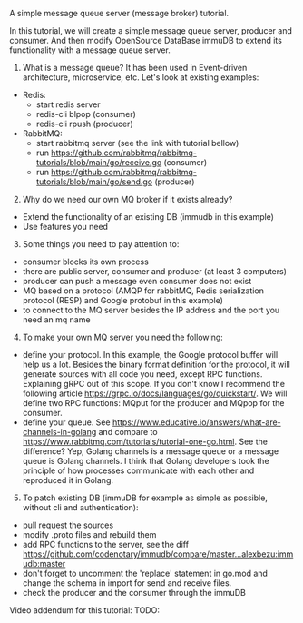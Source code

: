 A simple message queue server (message broker) tutorial.

In this tutorial, we will create a simple message queue server, producer and consumer. And then modify OpenSource DataBase immuDB to extend its functionality with a message queue server.

1. What is a message queue? It has been used in Event-driven architecture, microservice, etc. Let's look at existing examples:
- Redis:
    * start redis server
    * redis-cli blpop (consumer)
    * redis-cli rpush (producer)
- RabbitMQ:
    * start rabbitmq server (see the link with tutorial bellow)
    * run https://github.com/rabbitmq/rabbitmq-tutorials/blob/main/go/receive.go (consumer)
    * run https://github.com/rabbitmq/rabbitmq-tutorials/blob/main/go/send.go (producer)

2. Why do we need our own MQ broker if it exists already? 
- Extend the functionality of an existing DB (immudb in this example)
- Use features you need

3. Some things you need to pay attention to:
- consumer blocks its own process 
- there are public server, consumer and producer (at least 3 computers)
- producer can push a message even consumer does not exist
- MQ based on a protocol (AMQP for rabbitMQ, Redis serialization protocol (RESP) and Google protobuf in this example)
- to connect to the MQ server besides the IP address and the port you need an mq name

4. To make your own MQ server you need the following:
- define your protocol. In this example, the Google protocol buffer will help us a lot. Besides the binary format definition for the protocol, it will generate sources with all code you need, except RPC functions. Explaining gRPC out of this scope. If you don't know I recommend the following article https://grpc.io/docs/languages/go/quickstart/. We will define two RPC functions: MQput for the producer and MQpop for the consumer.
- define your queue. See https://www.educative.io/answers/what-are-channels-in-golang and compare to https://www.rabbitmq.com/tutorials/tutorial-one-go.html. See the difference? Yep, Golang channels is a message queue or a message queue is Golang channels. I think that Golang developers took the principle of how processes communicate with each other and reproduced it in Golang.

5. To patch existing DB (immuDB for example as simple as possible, without cli and authentication):
- pull request the sources
- modify .proto files and rebuild them
- add RPC functions to the server, see the diff https://github.com/codenotary/immudb/compare/master...alexbezu:immudb:master
- don't forget to uncomment the 'replace' statement in go.mod and change the schema in import for send and receive files.
- check the producer and the consumer through the immuDB

Video addendum for this tutorial: TODO:
